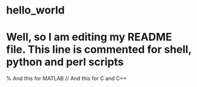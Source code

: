# hello_world

# Well, so I am editing my README file. This line is commented for shell, python and perl scripts
% And this for MATLAB
// And this for C and C++
